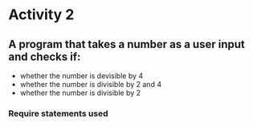 # Activity 2
## A program that takes a number as a user input and checks if:
- whether the number is devisible by 4
- whether the number is divisible by 2 and 4
- whether the number is divisible by 2<br >

### Require statements used
